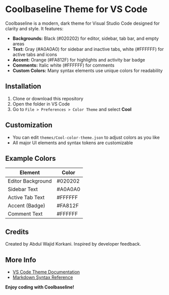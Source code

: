 # Coolbaseline Theme for VS Code

Coolbaseline is a modern, dark theme for Visual Studio Code designed for clarity and style. It features:

- **Backgrounds:** Black (#020202) for editor, sidebar, tab bar, and empty areas
- **Text:** Gray (#A0A0A0) for sidebar and inactive tabs, white (#FFFFFF) for active tabs and icons
- **Accent:** Orange (#FA812F) for highlights and activity bar badge
- **Comments:** Italic white (#FFFFFF) for comments
- **Custom Colors:** Many syntax elements use unique colors for readability

## Installation

1. Clone or download this repository
2. Open the folder in VS Code
3. Go to `File > Preferences > Color Theme` and select **Cool**

## Customization
- You can edit `themes/Cool-color-theme.json` to adjust colors as you like
- All major UI elements and syntax tokens are customizable

## Example Colors
| Element                | Color     |
|------------------------|-----------|
| Editor Background      | #020202   |
| Sidebar Text           | #A0A0A0   |
| Active Tab Text        | #FFFFFF   |
| Accent (Badge)         | #FA812F   |
| Comment Text           | #FFFFFF   |

## Credits
Created by Abdul Wajid Korkani. Inspired by developer feedback.

## More Info
- [VS Code Theme Documentation](https://code.visualstudio.com/api/extension-guides/color-theme)
- [Markdown Syntax Reference](https://help.github.com/articles/markdown-basics/)

**Enjoy coding with Coolbaseline!**
